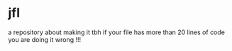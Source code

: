 # jfl
a repository about making it
tbh
if
your
file
has
more
than
20
lines
of
code
you
are
doing
it
wrong
!!!
